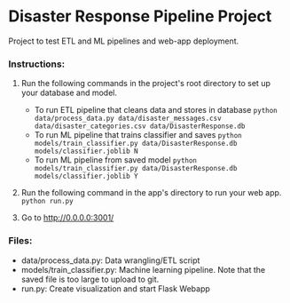 # Disaster Response Pipeline Project
Project to test ETL and ML pipelines and web-app deployment.

### Instructions:
1. Run the following commands in the project's root directory to set up your database and model.

    - To run ETL pipeline that cleans data and stores in database
        `python data/process_data.py data/disaster_messages.csv data/disaster_categories.csv data/DisasterResponse.db`
    - To run ML pipeline that trains classifier and saves
        `python models/train_classifier.py data/DisasterResponse.db models/classifier.joblib N`
    - To run ML pipeline from saved model
        `python models/train_classifier.py data/DisasterResponse.db models/classifier.joblib Y`

2. Run the following command in the app's directory to run your web app.
    `python run.py`

3. Go to http://0.0.0.0:3001/

### Files:
* data/process_data.py: Data wrangling/ETL script
* models/train_classifier.py: Machine learning pipeline. Note that the saved file is too large to upload to git.
* run.py: Create visualization and start Flask Webapp  